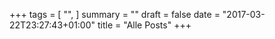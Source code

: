 +++
tags = [
  "",
]
summary = ""
draft = false
date = "2017-03-22T23:27:43+01:00"
title = "Alle Posts"
+++
